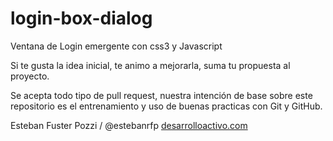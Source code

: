 login-box-dialog
================

Ventana de Login emergente con css3 y Javascript

Si te gusta la idea inicial, te animo a mejorarla, suma tu propuesta al proyecto.

Se acepta todo tipo de pull request, nuestra intención de base sobre este repositorio es el entrenamiento y uso de buenas practicas con Git y GitHub. 

Esteban Fuster Pozzi / @estebanrfp
[desarrolloactivo.com](https://desarrolloactivo.com)